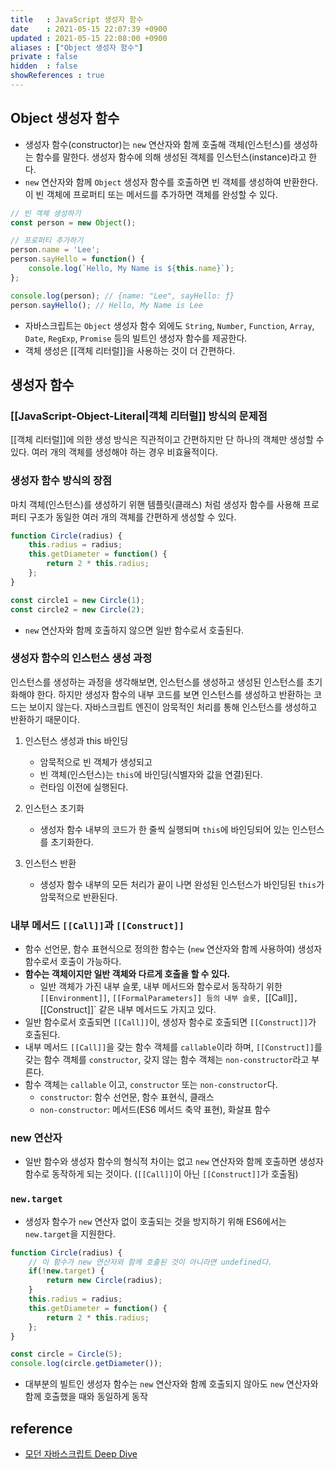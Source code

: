 ```yaml
---
title   : JavaScript 생성자 함수
date    : 2021-05-15 22:07:39 +0900
updated : 2021-05-15 22:08:00 +0900
aliases : ["Object 생성자 함수"] 
private : false
hidden  : false
showReferences : true
---
```


## Object 생성자 함수  
- 생성자 함수(constructor)는 `new` 연산자와 함께 호출해 객체(인스턴스)를 생성하는 함수를 말한다. 생성자 함수에 의해 생성된 객체를 인스턴스(instance)라고 한다.  
- `new` 연산자와 함께 `Object` 생성자 함수를 호출하면 빈 객체를 생성하여 반환한다. 이 빈 객체에 프로퍼티 또는 메서드를 추가하면 객체를 완성할 수 있다.  
```javascript
// 빈 객체 생성하기
const person = new Object();

// 프로퍼티 추가하기 
person.name = 'Lee';
person.sayHello = function() {
    console.log(`Hello, My Name is ${this.name}`);
};

console.log(person); // {name: "Lee", sayHello: ƒ}
person.sayHello(); // Hello, My Name is Lee 
```
- 자바스크립트는 `Object` 생성자 함수 외에도 `String`, `Number`, `Function`, `Array`, `Date`, `RegExp`, `Promise` 등의 빌트인 생성자 함수를 제공한다.  
- 객체 생성은 [[객체 리터럴]]을 사용하는 것이 더 간편하다. 

## 생성자 함수  

### [[JavaScript-Object-Literal|객체 리터럴]] 방식의 문제점 
[[객체 리터럴]]에 의한 생성 방식은 직관적이고 간편하지만 단 하나의 객체만 생성할 수 있다. 여러 개의 객체를 생성해야 하는 경우 비효율적이다.  

### 생성자 함수 방식의 장점 
마치 객체(인스턴스)를 생성하기 위핸 템플릿(클래스) 처럼 생성자 함수를 사용해 프로퍼티 구조가 동일한 여러 개의 객체를 간편하게 생성할 수 있다.  

```javascript
function Circle(radius) {
    this.radius = radius;
    this.getDiameter = function() {
        return 2 * this.radius;
    };
}

const circle1 = new Circle(1);
const circle2 = new Circle(2); 
```
- `new` 연산자와 함께 호출하지 않으면 일반 함수로서 호출된다.  

### 생성자 함수의 인스턴스 생성 과정  
인스턴스를 생성하는 과정을 생각해보면, 인스턴스를 생성하고 생성된 인스턴스를 초기화해야 한다. 하지만 생성자 함수의 내부 코드를 보면 인스턴스를 생성하고 반환하는 코드는 보이지 않는다. 자바스크립트 엔진이 암묵적인 처리를 통해 인스턴스를 생성하고 반환하기 때문이다. 

1. 인스턴스 생성과 this 바인딩 
   - 암묵적으로 빈 객체가 생성되고 
   - 빈 객체(인스턴스)는 `this`에 바인딩(식별자와 값을 연결)된다. 
   - 런타임 이전에 실행된다.  

2. 인스턴스 초기화 
   - 생성자 함수 내부의 코드가 한 줄씩 실행되며 `this`에 바인딩되어 있는 인스턴스를 초기화한다. 

3. 인스턴스 반환 
   - 생성자 함수 내부의 모든 처리가 끝이 나면 완성된 인스턴스가 바인딩된 `this`가 암묵적으로 반환된다. 

### 내부 메서드 `[[Call]]`과 `[[Construct]]`  
- 함수 선언문, 함수 표현식으로 정의한 함수는 (`new` 연산자와 함께 사용하여) 생성자 함수로서 호출이 가능하다. 
- **함수는 객체이지만 일반 객체와 다르게 호출을 할 수 있다.**  
  - 일반 객체가 가진 내부 슬롯, 내부 메서드와 함수로서 동작하기 위한 `[[Environment]]`, `[[FormalParameters]] 등의 내부 슬롯, `[[Call]]`, `[[Construct]]` 같은 내부 메서드도 가지고 있다. 
- 일반 함수로서 호출되면 `[[Call]]`이, 생성자 함수로 호출되면 `[[Construct]]`가 호출된다.  
- 내부 메서드 `[[Call]]`을 갖는 함수 객체를 `callable`이라 하며, `[[Construct]]`를 갖는 함수 객체를 `constructor`, 갖지 않는 함수 객체는 `non-constructor`라고 부른다.  
- 함수 객체는 `callable` 이고, `constructor` 또는 `non-constructor`다.  
  - `constructor`: 함수 선언문, 함수 표현식, 클래스 
  - `non-constructor`: 메서드(ES6 메서드 축약 표현), 화살표 함수 


### new 연산자  
- 일반 함수와 생성자 함수의 형식적 차이는 없고 `new` 연산자와 함께 호출하면 생성자 함수로 동작하게 되는 것이다. (`[[Call]]`이 아닌 `[[Construct]]`가 호출됨)

### `new.target`
- 생성자 함수가 `new` 연산자 없이 호출되는 것을 방지하기 위해 ES6에서는 `new.target`을 지원한다.  
```javascript
function Circle(radius) {
    // 이 함수가 new 연산자와 함께 호출된 것이 아니라면 undefined다. 
    if(!new.target) {
        return new Circle(radius); 
    }
    this.radius = radius;
    this.getDiameter = function() {
        return 2 * this.radius; 
    };
}

const circle = Circle(5);
console.log(circle.getDiameter()); 
```

- 대부분의 빌트인 생성자 함수는 `new` 연산자와 함께 호출되지 않아도 `new` 연산자와 함께 호출했을 때와 동일하게 동작 

## reference  
- [모던 자바스크립트 Deep Dive](http://www.kyobobook.co.kr/product/detailViewKor.laf?ejkGb=KOR&mallGb=KOR&barcode=9791158392239&orderClick=LEa&Kc=)